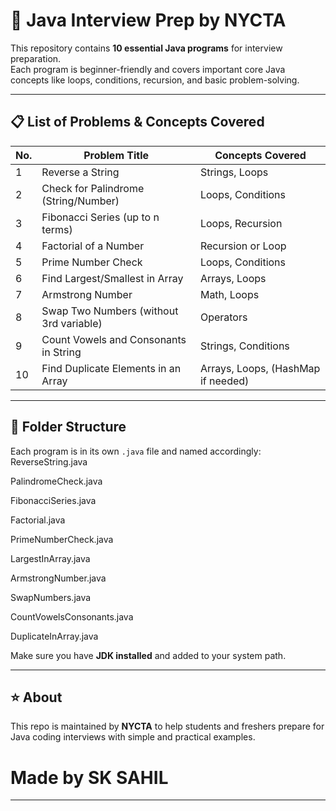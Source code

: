 # 🧠 Java Interview Prep by NYCTA

This repository contains **10 essential Java programs** for interview preparation.  
Each program is beginner-friendly and covers important core Java concepts like loops, conditions, recursion, and basic problem-solving.

---

## 📋 List of Problems & Concepts Covered

| No. | Problem Title                                | Concepts Covered                   |
|-----|-----------------------------------------------|------------------------------------|
| 1   | Reverse a String                              | Strings, Loops                     |
| 2   | Check for Palindrome (String/Number)          | Loops, Conditions                  |
| 3   | Fibonacci Series (up to n terms)              | Loops, Recursion                   |
| 4   | Factorial of a Number                         | Recursion or Loop                  |
| 5   | Prime Number Check                            | Loops, Conditions                  |
| 6   | Find Largest/Smallest in Array                | Arrays, Loops                      |
| 7   | Armstrong Number                              | Math, Loops                        |
| 8   | Swap Two Numbers (without 3rd variable)       | Operators                          |
| 9   | Count Vowels and Consonants in String         | Strings, Conditions                |
| 10  | Find Duplicate Elements in an Array           | Arrays, Loops, (HashMap if needed) |

---

## 📁 Folder Structure

Each program is in its own `.java` file and named accordingly:
ReverseString.java

PalindromeCheck.java

FibonacciSeries.java

Factorial.java

PrimeNumberCheck.java

LargestInArray.java

ArmstrongNumber.java

SwapNumbers.java

CountVowelsConsonants.java

DuplicateInArray.java


Make sure you have **JDK installed** and added to your system path.

---

## ⭐ About

This repo is maintained by **NYCTA** to help students and freshers prepare for Java coding interviews with simple and practical examples.
# Made by SK SAHIL
---


